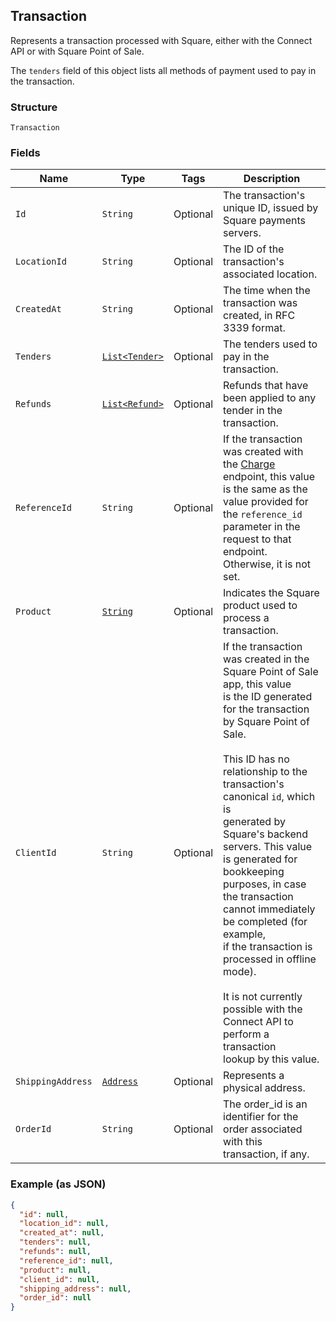 ## Transaction

Represents a transaction processed with Square, either with the
Connect API or with Square Point of Sale.

The `tenders` field of this object lists all methods of payment used to pay in
the transaction.

### Structure

`Transaction`

### Fields

| Name | Type | Tags | Description |
|  --- | --- | --- | --- |
| `Id` | `String` | Optional | The transaction's unique ID, issued by Square payments servers. |
| `LocationId` | `String` | Optional | The ID of the transaction's associated location. |
| `CreatedAt` | `String` | Optional | The time when the transaction was created, in RFC 3339 format. |
| `Tenders` | [`List<Tender>`](/doc/models/tender.md) | Optional | The tenders used to pay in the transaction. |
| `Refunds` | [`List<Refund>`](/doc/models/refund.md) | Optional | Refunds that have been applied to any tender in the transaction. |
| `ReferenceId` | `String` | Optional | If the transaction was created with the [Charge](#endpoint-charge)<br>endpoint, this value is the same as the value provided for the `reference_id`<br>parameter in the request to that endpoint. Otherwise, it is not set. |
| `Product` | [`String`](/doc/models/transaction-product.md) | Optional | Indicates the Square product used to process a transaction. |
| `ClientId` | `String` | Optional | If the transaction was created in the Square Point of Sale app, this value<br>is the ID generated for the transaction by Square Point of Sale.<br><br>This ID has no relationship to the transaction's canonical `id`, which is<br>generated by Square's backend servers. This value is generated for bookkeeping<br>purposes, in case the transaction cannot immediately be completed (for example,<br>if the transaction is processed in offline mode).<br><br>It is not currently possible with the Connect API to perform a transaction<br>lookup by this value. |
| `ShippingAddress` | [`Address`](/doc/models/address.md) | Optional | Represents a physical address. |
| `OrderId` | `String` | Optional | The order_id is an identifier for the order associated with this transaction, if any. |

### Example (as JSON)

```json
{
  "id": null,
  "location_id": null,
  "created_at": null,
  "tenders": null,
  "refunds": null,
  "reference_id": null,
  "product": null,
  "client_id": null,
  "shipping_address": null,
  "order_id": null
}
```

